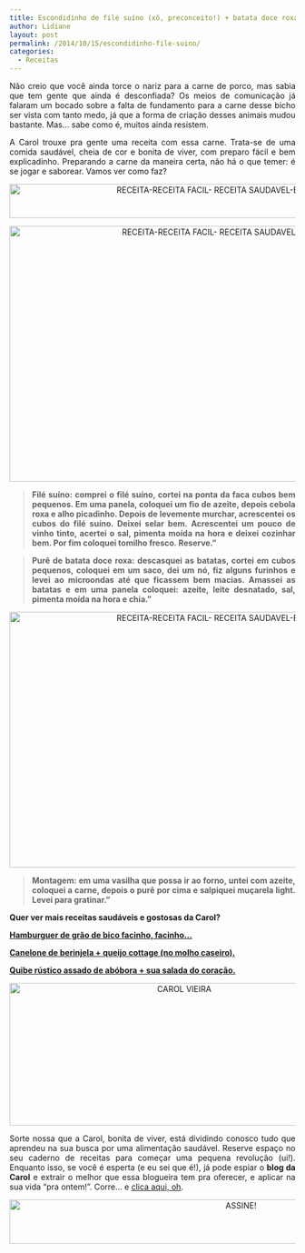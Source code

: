```yaml
---
title: Escondidinho de filé suíno (xô, preconceito!) + batata doce roxa.
author: Lidiane
layout: post
permalink: /2014/10/15/escondidinho-file-suino/
categories:
  - Receitas
---
```

<p align="justify">
  Não creio que você ainda torce o nariz para a carne de porco, mas sabia que tem gente que ainda é desconfiada? Os meios de comunicação já falaram um bocado sobre a falta de fundamento para a carne desse bicho ser vista com tanto medo, já que a forma de criação desses animais mudou bastante. Mas… sabe como é, muitos ainda resistem.
</p>

<p align="justify">
  A Carol trouxe pra gente uma receita com essa carne. Trata-se de uma comida saudável, cheia de cor e bonita de viver, com preparo fácil e bem explicadinho. Preparando a carne da maneira certa, não há o que temer: é se jogar e saborear. Vamos ver como faz?
</p>

<p align="center">
  <a href="https://www.trololodemulher.com.br/2014/10/RECEITA-RECEITA-FACIL-RECEITA-SAUDAVEL-ESCONDIDINHO3.jpg"><img class="alignnone size-full wp-image-10491" src="https://www.trololodemulher.com.br/2014/10/RECEITA-RECEITA-FACIL-RECEITA-SAUDAVEL-ESCONDIDINHO3.jpg" alt="RECEITA-RECEITA FACIL- RECEITA SAUDAVEL-ESCONDIDINHO[3]" width="800" height="60" /></a>
</p>

<p align="center">
  <a href="https://www.trololodemulher.com.br/2014/10/RECEITA-RECEITA-FACIL-RECEITA-SAUDAVEL-ESCONDIDINHO.jpg"><img class="alignnone size-full wp-image-10489" src="https://www.trololodemulher.com.br/2014/10/RECEITA-RECEITA-FACIL-RECEITA-SAUDAVEL-ESCONDIDINHO.jpg" alt="RECEITA-RECEITA FACIL- RECEITA SAUDAVEL-ESCONDIDINHO" width="800" height="450" /></a>
</p>

> <p align="justify">
>   <strong>Filé suíno: comprei o filé suíno, cortei na ponta da faca cubos bem pequenos. Em uma panela, coloquei um fio de azeite, depois cebola roxa e alho picadinho. Depois de levemente murchar, acrescentei os cubos do filé suíno. Deixei selar bem. Acrescentei um pouco de vinho tinto, acertei o sal, pimenta moída na hora e deixei cozinhar bem. Por fim coloquei tomilho fresco. Reserve.”</strong>
> </p>

> <p align="justify">
>   <strong>Purê de batata doce roxa: descasquei as batatas, cortei em cubos pequenos, coloquei em um saco, dei um nó, fiz alguns furinhos e levei ao microondas até que ficassem bem macias. Amassei as batatas e em uma panela coloquei: azeite, leite desnatado, sal, pimenta moída na hora e chia.”</strong>
> </p>

<p align="center">
  <a href="https://www.trololodemulher.com.br/2014/10/RECEITA-RECEITA-FACIL-RECEITA-SAUDAVEL-ESCONDIDINHO2.jpg"><img class="alignnone size-full wp-image-10490" src="https://www.trololodemulher.com.br/2014/10/RECEITA-RECEITA-FACIL-RECEITA-SAUDAVEL-ESCONDIDINHO2.jpg" alt="RECEITA-RECEITA FACIL- RECEITA SAUDAVEL-ESCONDIDINHO[2]" width="800" height="450" /></a>
</p>

> <p align="justify">
>   <strong>Montagem: em uma vasilha que possa ir ao forno, untei com azeite, coloquei a carne, depois o purê por cima e salpiquei muçarela light. Levei para gratinar.”</strong>
> </p>

<p align="justify">
  <strong>Quer ver mais receitas saudáveis e gostosas da Carol?</strong>
</p>

<p align="justify">
  <a href="http://www.trololodemulher.com.br/2014/10/01/hamburguer-saudavel/" target="_blank" rel="noopener noreferrer"><strong>Hamburguer de grão de bico facinho, facinho…</strong></a>
</p>

<p align="justify">
  <a href="http://www.trololodemulher.com.br/2014/07/28/canelone-berinjela-queijo/" target="_blank" rel="noopener noreferrer"><strong>Canelone de berinjela + queijo cottage (no molho caseiro).</strong></a>
</p>

<p align="justify">
  <a href="http://www.trololodemulher.com.br/2014/09/17/quibe-rustico-assado-abobora/" target="_blank" rel="noopener noreferrer"><strong>Quibe rústico assado de abóbora + sua salada do coração.</strong></a>
</p>

<p align="center">
  <a href="https://www.trololodemulher.com.br/2014/07/CAROL-VIEIRA.png"><img class="alignnone size-full wp-image-10204" src="https://www.trololodemulher.com.br/2014/07/CAROL-VIEIRA.png" alt="CAROL VIEIRA" width="600" height="251" /></a>
</p>

<p align="justify">
  Sorte nossa que a Carol, bonita de viver, está dividindo conosco tudo que aprendeu na sua busca por uma alimentação saudável. Reserve espaço no seu caderno de receitas para começar uma pequena revolução (ui!). Enquanto isso, se você é esperta (e eu sei que é!), já pode espiar o <strong>blog da Carol</strong> e extrair o melhor que essa blogueira tem pra oferecer, e aplicar na sua vida “pra ontem!”. Corre… e <a href="http://mundocarolvieira.blogspot.com.br/" target="_blank" rel="noopener noreferrer">clica aqui, oh</a>.
</p>

<p align="center">
  <a href="http://feedburner.google.com/fb/a/mailverify?uri=BichaFemea&loc=en_US" target="_blank" rel="noopener noreferrer"><img class="alignnone size-full wp-image-10439" src="https://www.trololodemulher.com.br/2014/09/ASSINE.png" alt="ASSINE!" width="800" height="78" /></a>
</p>

<p align="justify">